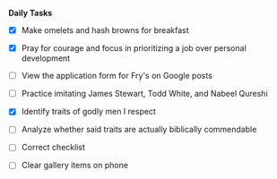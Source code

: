 **Daily Tasks**

- [X] Make  omelets and hash browns for breakfast
- [X] Pray for courage and focus in prioritizing a job over personal development
- [ ] View the application form for Fry's on Google posts
- [ ] Practice imitating James  Stewart, Todd White, and Nabeel Qureshi
- [X] Identify traits of godly men I respect
- [ ] Analyze whether said traits are actually biblically commendable

- [ ] Correct checklist
- [ ] Clear gallery items on phone